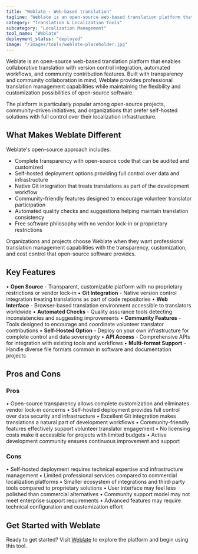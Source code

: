 ```yaml
---
title: "Weblate - Web-based translation"
tagline: "Weblate is an open-source web-based translation platform that enables collaborative translation with version control integration, automated workflows, and community contribution features..."
category: "Translation & Localization Tools"
subcategory: "Localization Management"
tool_name: "Weblate"
deployment_status: "deployed"
image: "/images/tools/weblate-placeholder.jpg"
---
```


Weblate is an open-source web-based translation platform that enables collaborative translation with version control integration, automated workflows, and community contribution features. Built with transparency and community collaboration in mind, Weblate provides professional translation management capabilities while maintaining the flexibility and customization possibilities of open-source software.

The platform is particularly popular among open-source projects, community-driven initiatives, and organizations that prefer self-hosted solutions with full control over their localization infrastructure.

## What Makes Weblate Different

Weblate's open-source approach includes:
- Complete transparency with open-source code that can be audited and customized
- Self-hosted deployment options providing full control over data and infrastructure
- Native Git integration that treats translations as part of the development workflow
- Community-friendly features designed to encourage volunteer translator participation
- Automated quality checks and suggestions helping maintain translation consistency
- Free software philosophy with no vendor lock-in or proprietary restrictions

Organizations and projects choose Weblate when they want professional translation management capabilities with the transparency, customization, and cost control that open-source software provides.

## Key Features

• **Open Source** - Transparent, customizable platform with no proprietary restrictions or vendor lock-in
• **Git Integration** - Native version control integration treating translations as part of code repositories
• **Web Interface** - Browser-based translation environment accessible to translators worldwide
• **Automated Checks** - Quality assurance tools detecting inconsistencies and suggesting improvements
• **Community Features** - Tools designed to encourage and coordinate volunteer translator contributions
• **Self-Hosted Option** - Deploy on your own infrastructure for complete control and data sovereignty
• **API Access** - Comprehensive APIs for integration with existing tools and workflows
• **Multi-format Support** - Handle diverse file formats common in software and documentation projects

## Pros and Cons

### Pros
• Open-source transparency allows complete customization and eliminates vendor lock-in concerns
• Self-hosted deployment provides full control over data security and infrastructure
• Excellent Git integration makes translations a natural part of development workflows
• Community-friendly features effectively support volunteer translator engagement
• No licensing costs make it accessible for projects with limited budgets
• Active development community ensures continuous improvement and support

### Cons
• Self-hosted deployment requires technical expertise and infrastructure management
• Limited professional services compared to commercial localization platforms
• Smaller ecosystem of integrations and third-party tools compared to proprietary solutions
• User interface may feel less polished than commercial alternatives
• Community support model may not meet enterprise support requirements
• Advanced features may require technical configuration and customization effort

## Get Started with Weblate

Ready to get started? Visit [Weblate](https://weblate.org/) to explore the platform and begin using this tool.